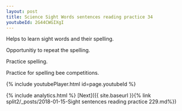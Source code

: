 ```yaml
---
layout: post
title: Science Sight Words sentences reading practice 34
youtubeId: 2G44CWGIXgI
---
```

 
 
Helps to learn sight words and their spelling.

Opportunitiy to repeat the spelling. 

Practice spelling. 
 
Practice for spelling bee competitions. 
 
{% include youtubePlayer.html id=page.youtubeId %}
 
 
{% include analytics.html %} 
[Next]({{ site.baseurl }}{% link  split2/_posts/2018-01-15-Sight sentences reading practice 229.md%})
 
